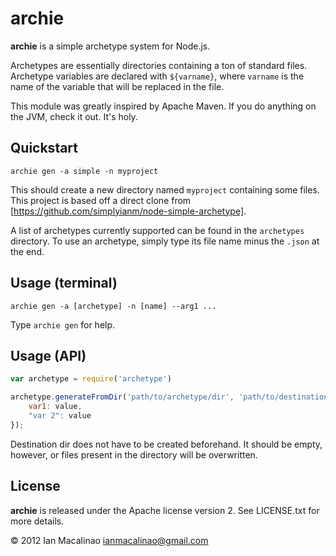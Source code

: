 archie
==============

**archie** is a simple archetype system for Node.js.

Archetypes are essentially directories containing a ton of standard files.
Archetype variables are declared with `${varname}`, where `varname` is the name
of the variable that will be replaced in the file.

This module was greatly inspired by Apache Maven. If you do anything on the JVM,
check it out. It's holy.

Quickstart
----------
```
archie gen -a simple -n myproject
```

This should create a new directory named `myproject` containing some files.
This project is based off a direct clone from [https://github.com/simplyianm/node-simple-archetype].

A list of archetypes currently supported can be found in the `archetypes` directory.
To use an archetype, simply type its file name minus the `.json` at the end.

Usage (terminal)
------------

```
archie gen -a [archetype] -n [name] --arg1 ...
```

Type `archie gen` for help.

Usage (API)
-----------

```javascript
var archetype = require('archetype')

archetype.generateFromDir('path/to/archetype/dir', 'path/to/destination/dir', {
    var1: value,
    "var 2": value
});
```

Destination dir does not have to be created beforehand. It should be empty, however, or files present in the directory will be overwritten.

License
-------

**archie** is released under the Apache license version 2. See LICENSE.txt for more details.

© 2012 Ian Macalinao <ianmacalinao@gmail.com> 
